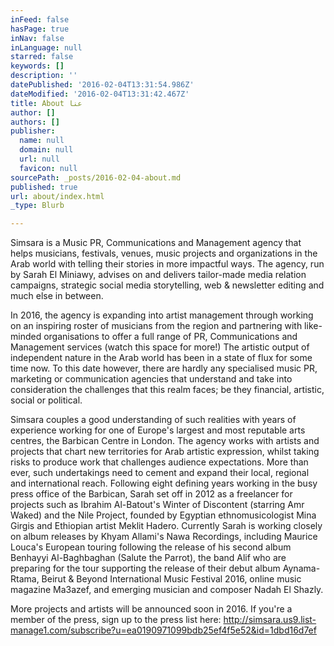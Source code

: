```yaml
---
inFeed: false
hasPage: true
inNav: false
inLanguage: null
starred: false
keywords: []
description: ''
datePublished: '2016-02-04T13:31:54.986Z'
dateModified: '2016-02-04T13:31:42.467Z'
title: About عنا
author: []
authors: []
publisher:
  name: null
  domain: null
  url: null
  favicon: null
sourcePath: _posts/2016-02-04-about.md
published: true
url: about/index.html
_type: Blurb

---
```

Simsara is a Music PR, Communications and Management agency that helps musicians, festivals, venues, music projects and organizations in the Arab world with telling their stories in more impactful ways. The agency, run by Sarah El Miniawy, advises on and delivers tailor-made media relation campaigns, strategic social media storytelling, web & newsletter editing and much else in between. 

In 2016, the agency is expanding into artist management through working on an inspiring roster of musicians from the region and partnering with like-minded organisations to offer a full range of PR, Communications and Management services (watch this space for more!)
The artistic output of independent nature in the Arab world has been in a state of flux for some time now. To this date however, there are hardly any specialised music PR, marketing or communication agencies that understand and take into consideration the challenges that this realm faces; be they financial, artistic, social or political. 

Simsara couples a good understanding of such realities with years of experience working for one of Europe's largest and most reputable arts centres, the Barbican Centre in London.
The agency works with artists and projects that chart new territories for Arab artistic expression, whilst taking risks to produce work that challenges audience expectations. More than ever, such undertakings need to cement and expand their local, regional and international reach.
Following eight defining years working in the busy press office of the Barbican, Sarah set off in 2012 as a freelancer for projects such as Ibrahim Al-Batout's Winter of Discontent (starring Amr Waked) and the Nile Project, founded by Egyptian ethnomusicologist Mina Girgis and Ethiopian artist Meklit Hadero. Currently Sarah is working closely on album releases by Khyam Allami's Nawa Recordings, including Maurice Louca's European touring following the release of his second album Benhayyi Al-Baghbaghan (Salute the Parrot), the band Alif who are preparing for the tour supporting the release of their debut album Aynama-Rtama, Beirut & Beyond International Music Festival 2016, online music magazine Ma3azef, and emerging musician and composer Nadah El Shazly. 

More projects and artists will be announced soon in 2016\.
If you're a member of the press, sign up to the press list here: http://simsara.us9.list-manage1.com/subscribe?u=ea0190971099bdb25ef4f5e52&id=1dbd16d7ef